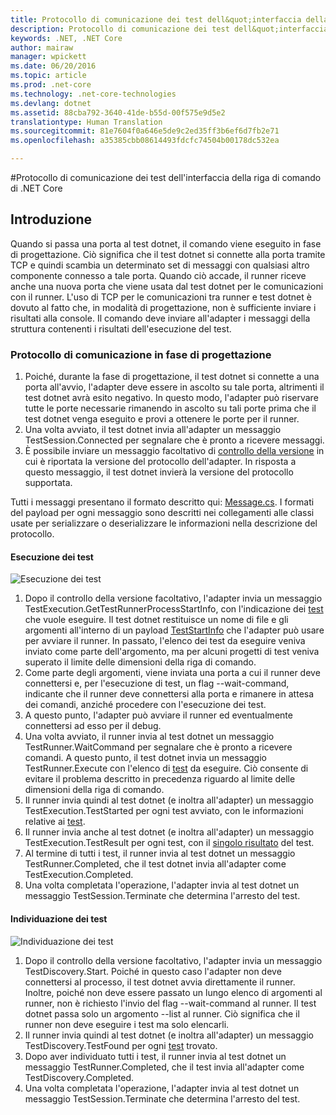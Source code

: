 ```yaml
---
title: Protocollo di comunicazione dei test dell&quot;interfaccia della riga di comando di .NET Core
description: Protocollo di comunicazione dei test dell&quot;interfaccia della riga di comando di .NET Core
keywords: .NET, .NET Core
author: mairaw
manager: wpickett
ms.date: 06/20/2016
ms.topic: article
ms.prod: .net-core
ms.technology: .net-core-technologies
ms.devlang: dotnet
ms.assetid: 88cba792-3640-41de-b55d-00f575e9d5e2
translationtype: Human Translation
ms.sourcegitcommit: 81e7604f0a646e5de9c2ed35ff3b6ef6d7fb2e71
ms.openlocfilehash: a35385cbb08614493fdcfc74504b00178dc532ea

---
```


#<a name="net-core-cli-test-communication-protocol"></a>Protocollo di comunicazione dei test dell'interfaccia della riga di comando di .NET Core

## <a name="introduction"></a>Introduzione
Quando si passa una porta al test dotnet, il comando viene eseguito in fase di progettazione. Ciò significa che il test dotnet si connette alla porta tramite TCP e quindi scambia un determinato set di messaggi con qualsiasi altro componente connesso a tale porta. Quando ciò accade, il runner riceve anche una nuova porta che viene usata dal test dotnet per le comunicazioni con il runner. L'uso di TCP per le comunicazioni tra runner e test dotnet è dovuto al fatto che, in modalità di progettazione, non è sufficiente inviare i risultati alla console. Il comando deve inviare all'adapter i messaggi della struttura contenenti i risultati dell'esecuzione del test.

### <a name="communication-protocol-at-design-time"></a>Protocollo di comunicazione in fase di progettazione

1. Poiché, durante la fase di progettazione, il test dotnet si connette a una porta all'avvio, l'adapter deve essere in ascolto su tale porta, altrimenti il test dotnet avrà esito negativo. In questo modo, l'adapter può riservare tutte le porte necessarie rimanendo in ascolto su tali porte prima che il test dotnet venga eseguito e provi a ottenere le porte per il runner.
2. Una volta avviato, il test dotnet invia all'adapter un messaggio TestSession.Connected per segnalare che è pronto a ricevere messaggi.
3. È possibile inviare un messaggio facoltativo di [controllo della versione](https://github.com/dotnet/cli/blob/rel/1.0.0/src/Microsoft.Extensions.Testing.Abstractions/Messages/ProtocolVersionMessage.cs) in cui è riportata la versione del protocollo dell'adapter. In risposta a questo messaggio, il test dotnet invierà la versione del protocollo supportata.

Tutti i messaggi presentano il formato descritto qui: [Message.cs](https://github.com/dotnet/cli/blob/rel/1.0.0/src/Microsoft.Extensions.Testing.Abstractions/Messages/Message.cs). I formati del payload per ogni messaggio sono descritti nei collegamenti alle classi usate per serializzare o deserializzare le informazioni nella descrizione del protocollo.

#### <a name="test-execution"></a>Esecuzione dei test
![Esecuzione dei test](./media/test-protocol/dotnet-test-execute.png)

1. Dopo il controllo della versione facoltativo, l'adapter invia un messaggio TestExecution.GetTestRunnerProcessStartInfo, con l'indicazione dei [test](https://github.com/dotnet/cli/blob/rel/1.0.0/src/Microsoft.Extensions.Testing.Abstractions/Messages/RunTestsMessage.cs) che vuole eseguire. Il test dotnet restituisce un nome di file e gli argomenti all'interno di un payload [TestStartInfo](https://github.com/dotnet/cli/blob/rel/1.0.0/src/Microsoft.DotNet.Tools.Test/TestStartInfo.cs) che l'adapter può usare per avviare il runner. In passato, l'elenco dei test da eseguire veniva inviato come parte dell'argomento, ma per alcuni progetti di test veniva superato il limite delle dimensioni della riga di comando.
  1. Come parte degli argomenti, viene inviata una porta a cui il runner deve connettersi e, per l'esecuzione di test, un flag --wait-command, indicante che il runner deve connettersi alla porta e rimanere in attesa dei comandi, anziché procedere con l'esecuzione dei test.
2. A questo punto, l'adapter può avviare il runner ed eventualmente connettersi ad esso per il debug.
3. Una volta avviato, il runner invia al test dotnet un messaggio TestRunner.WaitCommand per segnalare che è pronto a ricevere comandi. A questo punto, il test dotnet invia un messaggio TestRunner.Execute con l'elenco di [test](https://github.com/dotnet/cli/blob/rel/1.0.0/src/Microsoft.Extensions.Testing.Abstractions/Messages/RunTestsMessage.cs) da eseguire. Ciò consente di evitare il problema descritto in precedenza riguardo al limite delle dimensioni della riga di comando.
4. Il runner invia quindi al test dotnet (e inoltra all'adapter) un messaggio TestExecution.TestStarted per ogni test avviato, con le informazioni relative ai [test](https://github.com/dotnet/cli/blob/rel/1.0.0/src/Microsoft.Extensions.Testing.Abstractions/Test.cs).
5. Il runner invia anche al test dotnet (e inoltra all'adapter) un messaggio TestExecution.TestResult per ogni test, con il [singolo risultato](https://github.com/dotnet/cli/blob/rel/1.0.0/src/Microsoft.Extensions.Testing.Abstractions/TestResult.cs) del test.
6. Al termine di tutti i test, il runner invia al test dotnet un messaggio TestRunner.Completed, che il test dotnet invia all'adapter come TestExecution.Completed.
7. Una volta completata l'operazione, l'adapter invia al test dotnet un messaggio TestSession.Terminate che determina l'arresto del test.

#### <a name="test-discovery"></a>Individuazione dei test
![Individuazione dei test](./media/test-protocol/dotnet-test-discover.png)

1. Dopo il controllo della versione facoltativo, l'adapter invia un messaggio TestDiscovery.Start. Poiché in questo caso l'adapter non deve connettersi al processo, il test dotnet avvia direttamente il runner. Inoltre, poiché non deve essere passato un lungo elenco di argomenti al runner, non è richiesto l'invio del flag --wait-command al runner. Il test dotnet passa solo un argomento --list al runner. Ciò significa che il runner non deve eseguire i test ma solo elencarli.
2. Il runner invia quindi al test dotnet (e inoltra all'adapter) un messaggio TestDiscovery.TestFound per ogni [test](https://github.com/dotnet/cli/blob/rel/1.0.0/src/Microsoft.Extensions.Testing.Abstractions/Test.cs) trovato.
3. Dopo aver individuato tutti i test, il runner invia al test dotnet un messaggio TestRunner.Completed, che il test invia all'adapter come TestDiscovery.Completed.
4. Una volta completata l'operazione, l'adapter invia al test dotnet un messaggio TestSession.Terminate che determina l'arresto del test.


<!--HONumber=Nov16_HO1-->


